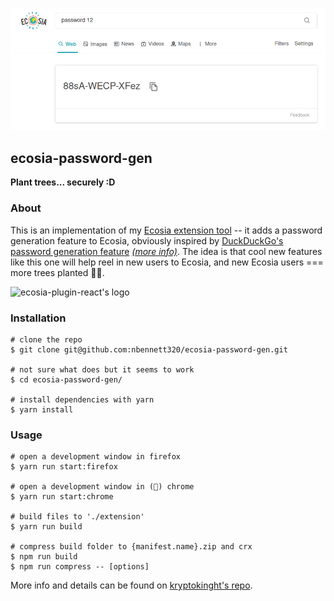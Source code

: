 ![a picture of my example plugin](./screenshots/1.png)
## ecosia-password-gen
**Plant trees... securely :D**

### About
This is an implementation of my [Ecosia extension tool](https://github.com/nbennett320/ecosia-widget-react) -- it adds a password generation feature to Ecosia, obviously inspired by [DuckDuckGo's password generation feature](https://duckduckgo.com/?q=password+strong+12&ia=answer) _[(more info)](https://help.duckduckgo.com/duckduckgo-help-pages/features/instant-answers-and-other-features/)_.
The idea is that cool new features like this one will help reel in new users to Ecosia, and new Ecosia users === more trees planted 🌳💞. 

![ecosia-plugin-react's logo](./src/img/icon-256.png)

### Installation
```
# clone the repo
$ git clone git@github.com:nbennett320/ecosia-password-gen.git

# not sure what does but it seems to work
$ cd ecosia-password-gen/

# install dependencies with yarn
$ yarn install
```

### Usage
```
# open a development window in firefox 
$ yarn run start:firefox

# open a development window in (🤢) chrome 
$ yarn run start:chrome

# build files to './extension'
$ yarn run build

# compress build folder to {manifest.name}.zip and crx
$ npm run build
$ npm run compress -- [options]
```

More info and details can be found on [kryptokinght's repo](https://github.com/kryptokinght/react-extension-boilerplate).